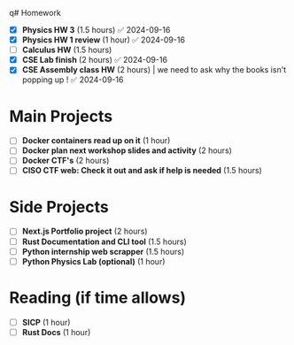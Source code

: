  q# Homework
- [x] **Physics HW 3** (1.5 hours) ✅ 2024-09-16
- [x] **Physics HW 1 review** (1 hour) ✅ 2024-09-16
- [ ] **Calculus HW** (1.5 hours)
- [x] **CSE Lab finish** (2 hours) ✅ 2024-09-16
- [x] **CSE Assembly class HW** (2 hours) | we need to ask why the books isn't popping up ! ✅ 2024-09-16

# Main Projects
- [ ] **Docker containers read up on it** (1 hour)
- [ ] **Docker plan next workshop slides and activity** (2 hours)
- [ ] **Docker CTF's** (2 hours)
- [ ] **CISO CTF web: Check it out and ask if help is needed** (1.5 hours)

# Side Projects
- [ ] **Next.js Portfolio project** (2 hours)
- [ ] **Rust Documentation and CLI tool** (1.5 hours)
- [ ] **Python internship web scrapper** (1.5 hours)
- [ ] **Python Physics Lab (optional)** (1 hour)

# Reading (if time allows)
- [ ] **SICP** (1 hour)
- [ ] **Rust Docs** (1 hour)
